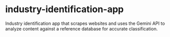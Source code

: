 # industry-identification-app
Industry identification app that scrapes websites and uses the Gemini API to analyze content against a reference database for accurate classification.

